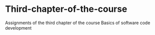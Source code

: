 # Third-chapter-of-the-course
Аssignments of the third chapter of the course Basics of software code development

